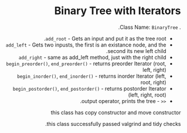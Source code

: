 <div dir="rtl" lang="en">

# Binary Tree with Iterators
.
Class Name: `BinaryTree`.

* `add_root` - Gets an input and put it as the tree root.
* `add_left` - Gets two inpusts, the first is an existance node, and the second its new left child. 
* `add_right` - same as add_left method, just with the right child
* `begin_preorder()`, `end_preorder()` - returns preorder Iterator (root, left, right) 
* `begin_inorder()`, `end_inorder()` - returns inorder Iterator (left, root, right) 
* `begin_postorder()`, `end_postorder()` - returns postorder Iterator (left, right, root) 
* `<<` - output operator, prints the tree.

this class has copy constructor and move constructor

this class successfully passed valgrind and tidy checks.

</div>
